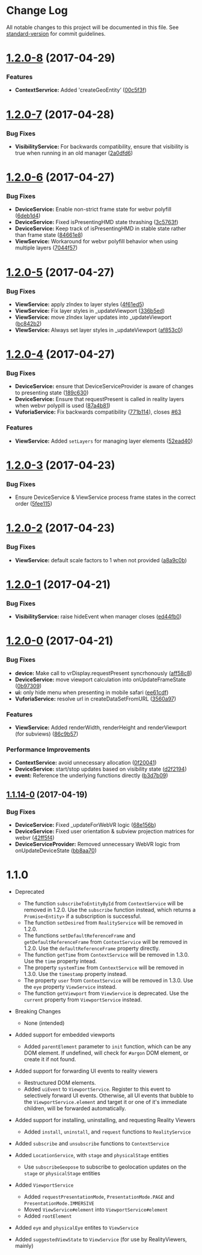 # Change Log

All notable changes to this project will be documented in this file. See [standard-version](https://github.com/conventional-changelog/standard-version) for commit guidelines.

<a name="1.2.0-8"></a>
# [1.2.0-8](https://github.com/argonjs/argon/compare/v1.2.0-7...v1.2.0-8) (2017-04-29)


### Features

* **ContextServrice:** Added 'createGeoEntity’ ([00c5f3f](https://github.com/argonjs/argon/commit/00c5f3f))



<a name="1.2.0-7"></a>
# [1.2.0-7](https://github.com/argonjs/argon/compare/v1.2.0-6...v1.2.0-7) (2017-04-28)


### Bug Fixes

* **VisibilityService:** For backwards compatibility, ensure that visibility is true when running in an old manager ([2a0dfd6](https://github.com/argonjs/argon/commit/2a0dfd6))



<a name="1.2.0-6"></a>
# [1.2.0-6](https://github.com/argonjs/argon/compare/v1.2.0-5...v1.2.0-6) (2017-04-27)


### Bug Fixes

* **DeviceService:** Enable non-strict frame state for webvr polyfill ([6deb1d4](https://github.com/argonjs/argon/commit/6deb1d4))
* **DeviceService:** Fixed isPresentingHMD state thrashing ([3c5763f](https://github.com/argonjs/argon/commit/3c5763f))
* **DeviceService:** Keep track of isPresentingHMD in stable state rather than frame state ([84661e8](https://github.com/argonjs/argon/commit/84661e8))
* **ViewService:** Workaround for webvr polyfill behavior when using multiple layers ([7044f57](https://github.com/argonjs/argon/commit/7044f57))



<a name="1.2.0-5"></a>
# [1.2.0-5](https://github.com/argonjs/argon/compare/v1.2.0-4...v1.2.0-5) (2017-04-27)


### Bug Fixes

* **ViewService:** apply zIndex to layer styles ([4f61ed5](https://github.com/argonjs/argon/commit/4f61ed5))
* **ViewService:** Fix layer styles in _updateViewport ([336b5ed](https://github.com/argonjs/argon/commit/336b5ed))
* **ViewService:** move zIndex layer updates into _updateViewport ([bc842b2](https://github.com/argonjs/argon/commit/bc842b2))
* **VIewService:** Always set layer styles in _updateViewport ([af853c0](https://github.com/argonjs/argon/commit/af853c0))



<a name="1.2.0-4"></a>
# [1.2.0-4](https://github.com/argonjs/argon/compare/v1.2.0-3...v1.2.0-4) (2017-04-27)


### Bug Fixes

* **DeviceService:** ensure that DeviceServiceProvider is aware of changes to presenting state ([189c630](https://github.com/argonjs/argon/commit/189c630))
* **DeviceService:** Ensure that requestPresent is called in reality layers when webvr polypill is used ([87a4b81](https://github.com/argonjs/argon/commit/87a4b81))
* **VuforiaService:** Fix backwards compatibility ([771b114](https://github.com/argonjs/argon/commit/771b114)), closes [#63](https://github.com/argonjs/argon/issues/63)


### Features

* **ViewService:** Added `setLayers` for managing layer elements ([52ead40](https://github.com/argonjs/argon/commit/52ead40))



<a name="1.2.0-3"></a>
# [1.2.0-3](https://github.com/argonjs/argon/compare/v1.2.0-2...v1.2.0-3) (2017-04-23)


### Bug Fixes

* Ensure DeviceService & ViewService process frame states in the correct order ([5fee115](https://github.com/argonjs/argon/commit/5fee115))



<a name="1.2.0-2"></a>
# [1.2.0-2](https://github.com/argonjs/argon/compare/v1.2.0-1...v1.2.0-2) (2017-04-23)


### Bug Fixes

* **ViewService:**  default scale factors to 1 when not provided ([a8a9c0b](https://github.com/argonjs/argon/commit/a8a9c0b))



<a name="1.2.0-1"></a>
# [1.2.0-1](https://github.com/argonjs/argon/compare/v1.2.0-0...v1.2.0-1) (2017-04-21)


### Bug Fixes

* **VisibilityService:** raise hideEvent when manager closes ([ed44fb0](https://github.com/argonjs/argon/commit/ed44fb0))



<a name="1.2.0-0"></a>
# [1.2.0-0](https://github.com/argonjs/argon/compare/v1.1.14-0...v1.2.0-0) (2017-04-21)


### Bug Fixes

* **device:** Make call to vrDisplay.requestPresent syncrhonously ([aff58c8](https://github.com/argonjs/argon/commit/aff58c8))
* **DeviceService:** move viewport calculation into onUpdateFrameState ([0b97309](https://github.com/argonjs/argon/commit/0b97309))
* **ui:** only hide menu when presenting in mobile safari ([ee61cdf](https://github.com/argonjs/argon/commit/ee61cdf))
* **VuforiaService:** resolve url in createDataSetFromURL ([3560a97](https://github.com/argonjs/argon/commit/3560a97))


### Features

* **ViewService:** Added renderWidth, renderHeight and renderViewport (for subviews) ([86c9b57](https://github.com/argonjs/argon/commit/86c9b57))


### Performance Improvements

* **ContextService:** avoid unnecessary allocation ([0f20041](https://github.com/argonjs/argon/commit/0f20041))
* **DeviceService:** start/stop updates based on visibility state ([d2f2194](https://github.com/argonjs/argon/commit/d2f2194))
* **event:** Reference the underlying functions directly ([b3d7b09](https://github.com/argonjs/argon/commit/b3d7b09))



<a name="1.1.14-0"></a>
## [1.1.14-0](https://github.com/argonjs/argon/compare/v1.1.13...v1.1.14-0) (2017-04-19)


### Bug Fixes

* **DeviceService:** Fixed _updateForWebVR logic ([68e156b](https://github.com/argonjs/argon/commit/68e156b))
* **DeviceService:** Fixed user orientation & subview projection matrices for webvr ([42ff5f4](https://github.com/argonjs/argon/commit/42ff5f4))
* **DeviceServiceProvider:** Removed unnecessary WebVR logic from onUpdateDeviceState ([bb8aa70](https://github.com/argonjs/argon/commit/bb8aa70))


# 1.1.0

* Deprecated
    * The function `subscribeToEntityById` from `ContextService` will be removed in 1.2.0. 
    Use the `subscribe` function instead, which returns a `Promise<Entity>` if a subscription is successful. 
    * The function `setDesired` from `RealityService` will be removed in 1.2.0. 
    * The functions `setDefaultReferenceFrame` and `getDefaultReferenceFrame` from `ContextService` will be removed in 1.2.0. Use the
    `defaultReferenceFrame` property directly. 
    * The function `getTime` from `ContextService` will be removed in 1.3.0. Use the `time` property intead. 
    * The property `systemTime` from `ContextService` will be removed in 1.3.0. Use the `timestamp` property instead. 
    * The property `user` from `ContextService` will be removed in 1.3.0. Use the `eye` property `ViewService` instead. 
    * The function `getViewport` from `ViewService` is deprecated. Use the `current` property from `ViewportService` instead. 

* Breaking Changes
    * None (intended) 

* Added support for embedded viewports
    * Added `parentElement` parameter to `init` function, which can be any DOM element. 
    If undefined, will check for `#argon` DOM element, or create it if not found.
* Added support for forwarding UI events to reality viewers
    * Restructured DOM elements. 
    * Added `uiEvent` to `ViewportService`. Register to this event to selectively
    forward UI events. Otherwise, all UI events that bubble to the `ViewportService.element` and target 
    it or one of it's immediate children, will be forwarded automatically. 
* Added support for installing, uninstalling, and requesting Reality Viewers
    * Added `install`, `uninstall`, and `request` functions to `RealityService`
* Added `subscribe` and `unsubscribe` functions to `ContextService`
* Added `LocationService`, with `stage` and `physicalStage` entities
    * Use `subscribeGeopose` to subscribe to geolocation updates on 
    the `stage` or `physicalStage` entities
* Added `ViewportService`
    * Added `requestPresentationMode`, `PresentationMode.PAGE` and `PresentationMode.IMMERSIVE`
    * Moved `ViewService#element` into `ViewportService#element`
    * Added `rootElement`
* Added `eye` and `physicalEye` entites to `ViewService`
* Added `suggestedViewState` to `ViewService` (for use by RealityViewers, mainly)
